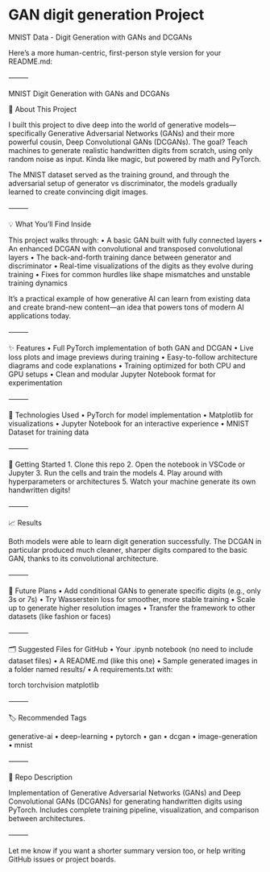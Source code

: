 # GAN digit generation Project
MNIST Data -  Digit Generation with GANs and DCGANs

Here’s a more human-centric, first-person style version for your README.md:

⸻

MNIST Digit Generation with GANs and DCGANs

👋 About This Project

I built this project to dive deep into the world of generative models—specifically Generative Adversarial Networks (GANs) and their more powerful cousin, Deep Convolutional GANs (DCGANs). The goal? Teach machines to generate realistic handwritten digits from scratch, using only random noise as input. Kinda like magic, but powered by math and PyTorch.

The MNIST dataset served as the training ground, and through the adversarial setup of generator vs discriminator, the models gradually learned to create convincing digit images.

⸻

💡 What You’ll Find Inside

This project walks through:
	•	A basic GAN built with fully connected layers
	•	An enhanced DCGAN with convolutional and transposed convolutional layers
	•	The back-and-forth training dance between generator and discriminator
	•	Real-time visualizations of the digits as they evolve during training
	•	Fixes for common hurdles like shape mismatches and unstable training dynamics

It’s a practical example of how generative AI can learn from existing data and create brand-new content—an idea that powers tons of modern AI applications today.

⸻

✨ Features
	•	Full PyTorch implementation of both GAN and DCGAN
	•	Live loss plots and image previews during training
	•	Easy-to-follow architecture diagrams and code explanations
	•	Training optimized for both CPU and GPU setups
	•	Clean and modular Jupyter Notebook format for experimentation

⸻

🔧 Technologies Used
	•	PyTorch for model implementation
	•	Matplotlib for visualizations
	•	Jupyter Notebook for an interactive experience
	•	MNIST Dataset for training data

⸻

🚀 Getting Started
	1.	Clone this repo
	2.	Open the notebook in VSCode or Jupyter
	3.	Run the cells and train the models
	4.	Play around with hyperparameters or architectures
	5.	Watch your machine generate its own handwritten digits!

⸻

📈 Results

Both models were able to learn digit generation successfully. The DCGAN in particular produced much cleaner, sharper digits compared to the basic GAN, thanks to its convolutional architecture.

⸻

🔮 Future Plans
	•	Add conditional GANs to generate specific digits (e.g., only 3s or 7s)
	•	Try Wasserstein loss for smoother, more stable training
	•	Scale up to generate higher resolution images
	•	Transfer the framework to other datasets (like fashion or faces)

⸻

🗂 Suggested Files for GitHub
	•	Your .ipynb notebook (no need to include dataset files)
	•	A README.md (like this one)
	•	Sample generated images in a folder named results/
	•	A requirements.txt with:

torch
torchvision
matplotlib



⸻

🏷 Recommended Tags

generative-ai • deep-learning • pytorch • gan • dcgan • image-generation • mnist

⸻

📘 Repo Description

Implementation of Generative Adversarial Networks (GANs) and Deep Convolutional GANs (DCGANs) for generating handwritten digits using PyTorch. Includes complete training pipeline, visualization, and comparison between architectures.

⸻

Let me know if you want a shorter summary version too, or help writing GitHub issues or project boards.
